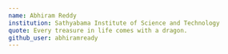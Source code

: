 ```yaml
---
name: Abhiram Reddy
institution: Sathyabama Institute of Science and Technology
quote: Every treasure in life comes with a dragon.
github_user: abhiramready
---
```

